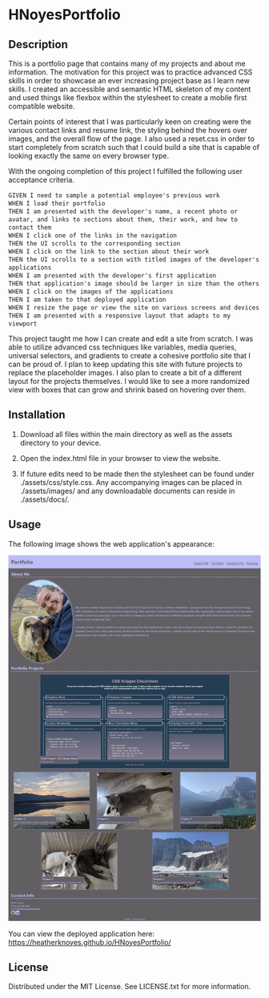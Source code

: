# HNoyesPortfolio

## Description

This is a portfolio page that contains many of my projects and about me information. The motivation for this project was to practice advanced CSS skills in order to showcase an ever increasing project base as I learn new skills. I created an accessible and semantic HTML skeleton of my content and used things like flexbox within the stylesheet to create a mobile first compatible website.

Certain points of interest that I was particularly keen on creating were the various contact links and resume link, the styling behind the hovers over images, and the overall flow of the page. I also used a reset.css in order to start completely from scratch such that I could build a site that is capable of looking exactly the same on every browser type.

With the ongoing completion of this project I fulfilled the following user acceptance criteria.

```
GIVEN I need to sample a potential employee's previous work
WHEN I load their portfolio
THEN I am presented with the developer's name, a recent photo or avatar, and links to sections about them, their work, and how to contact them
WHEN I click one of the links in the navigation
THEN the UI scrolls to the corresponding section
WHEN I click on the link to the section about their work
THEN the UI scrolls to a section with titled images of the developer's applications
WHEN I am presented with the developer's first application
THEN that application's image should be larger in size than the others
WHEN I click on the images of the applications
THEN I am taken to that deployed application
WHEN I resize the page or view the site on various screens and devices
THEN I am presented with a responsive layout that adapts to my viewport
```

This project taught me how I can create and edit a site from scratch. I was able to utilize advanced css techniques like variables, media queries, universal selectors, and gradients to create a cohesive portfolio site that I can be proud of. I plan to keep updating this site with future projects to replace the placeholder images. I also plan to create a bit of a different layout for the projects themselves. I would like to see a more randomized view with boxes that can grow and shrink based on hovering over them.

## Installation

1. Download all files within the main directory as well as the assets directory to your device.

2. Open the index.html file in your browser to view the website.

3. If future edits need to be made then the stylesheet can be found under ./assets/css/style.css. Any accompanying images can be placed in ./assets/images/ and any downloadable documents can reside in ./assets/docs/.

## Usage

The following image shows the web application's appearance:

![The portfolio webpage in a full screenshot.](./assets/images/websiteScreenshot.png)

You can view the deployed application here: https://heatherknoyes.github.io/HNoyesPortfolio/

## License

Distributed under the MIT License. See LICENSE.txt for more information.
